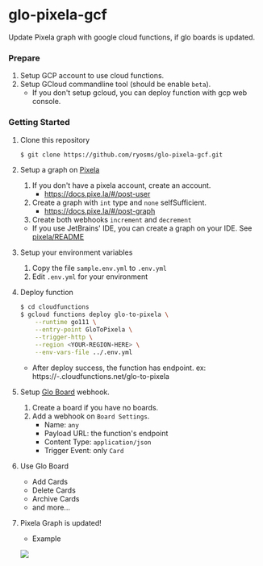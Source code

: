 # glo-pixela-gcf
Update Pixela graph with google cloud functions, if glo boards is updated.

### Prepare

1. Setup GCP account to use cloud functions.
1. Setup GCloud commandline tool (should be enable `beta`).
    * If you don't setup gcloud, you can deploy function with gcp web console.

### Getting Started

1. Clone this repository

    ```bash
    $ git clone https://github.com/ryosms/glo-pixela-gcf.git
    ```
    
1. Setup a graph on [Pixela](https://pixe.la)
    1. If you don't have a pixela account, create an account.
        * <https://docs.pixe.la/#/post-user>
    1. Create a graph with `int` type and `none` selfSufficient.
        * <https://docs.pixe.la/#/post-graph>
    1. Create both webhooks `increment` and `decrement`

    * If you use JetBrains' IDE, you can create a graph on your IDE. See [pixela/README](./pixela/README.md)

1. Setup your environment variables
    1. Copy the file `sample.env.yml` to `.env.yml`
    1. Edit `.env.yml` for your environment

1. Deploy function

    ```bash
    $ cd cloudfunctions
    $ gcloud functions deploy glo-to-pixela \
        --runtime go111 \
        --entry-point GloToPixela \
        --trigger-http \
        --region <YOUR-REGION-HERE> \
        --env-vars-file ../.env.yml
    ```

    * After deploy success, the function has endpoint. ex: https://<region>-<project-id>.cloudfunctions.net/glo-to-pixela

1. Setup [Glo Board](https://app.gitkraken.com/glo/) webhook.

    1. Create a board if you have no boards.
    1. Add a webhook on `Board Settings`.
        * Name: `any`
        * Payload URL: the function's endpoint
        * Content Type: `application/json`
        * Trigger Event: only `Card`

1. Use Glo Board
    * Add Cards
    * Delete Cards
    * Archive Cards
    * and more...

1. Pixela Graph is updated!
    * Example
    
    [![](https://pixe.la/v1/users/ryosms/graphs/glo-card-status)](https://pixe.la/v1/users/ryosms/graphs/glo-card-status.html)
